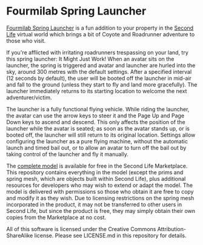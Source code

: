 # Fourmilab Spring Launcher

[Fourmilab Spring Launcher](https://marketplace.secondlife.com/p/Fourmilab-Spring-Launcher/18033331)
is a fun addition to your property in the
[Second Life](https://en.wikipedia.org/wiki/Second_Life) virtual world
which brings a bit of Coyote and Roadrunner adventure to those who visit.

If you're afflicted with irritating roadrunners trespassing on your land,
try this spring launcher: It Might Just Work! When an avatar sits on the
launcher, the spring is triggered and avatar and launcher are hurled into
the sky, around 300 metres with the default settings. After a specified
interval (12 seconds by default), the user will be booted off the launcher
in mid-air and fall to the ground (unless they start to fly and land more
gracefully). The launcher immediately returns to its starting location
to welcome the next adventurer/victim.

The launcher is a fully functional flying vehicle. While riding the
launcher, the avatar can use the arrow keys to steer it and the Page
Up and Page Down keys to ascend and descend. This only affects the
position of the launcher while the avatar is seated; as soon as the
avatar stands up, or is booted off, the launcher will still return to
its original location. Settings allow configuring the launcher as a
pure flying machine, without the automatic launch and timed bail out,
or to allow an avatar to turn off the bail out by taking control of
the launcher and fly it manually.

The
[complete model](https://marketplace.secondlife.com/p/Fourmilab-Spring-Launcher/18033331)
is available for free in the Second Life Marketplace.  This
repository contains everything in the model (except the prims
and spring mesh, which are objects built within Second Life), plus additional
resources for developers who may wish to extend or adapt the
model.  The model is delivered with permissions so
those who obtain it are free to copy and modify it as they wish.
Due to licensing restrictions on the spring mesh incorporated in the
product, it may not be transferred to other users in Second Life, but
since the product is free, they may simply obtain their own copies
from the Marketplace at no cost.

All of this software is licensed under the Creative Commons
Attribution-ShareAlike license.  Please see LICENSE.md in this
repository for details.
